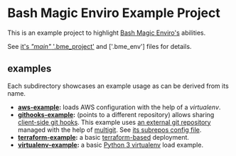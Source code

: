 Bash Magic Enviro Example Project
=================================

This is an example project to highlight [Bash Magic Enviro's](https://github.com/jmnavarrol/bash-magic-enviro) abilities.

See [it's *"main"* '.bme_project'](./.bme_project) and ['.bme_env'] files for details.

## examples
Each subdirectory showcases an example usage as can be derived from its name.
* **[aws-example](./aws-example/):** loads AWS configuration with the help of a *virtualenv*.
* **[githooks-example](https://github.com/jmnavarrol/bme-githooks):** (points to a different repository) allows sharing [client-side git hooks](https://git-scm.com/book/en/v2/Customizing-Git-Git-Hooks). This example uses [an external git repository](https://github.com/jmnavarrol/bme-githooks) managed with the help of [multigit](https://github.com/jmnavarrol/python-multigit).  See [its subrepos config file](./subrepos).
* **[terraform-example](./terraform-example/):** a basic [terraform-based](https://www.terraform.io/intro/index.html) deployment.
* **[virtualenv-example](./virtualenv-example/):** a basic [Python 3 virtualenv](https://docs.python.org/3/library/venv.html) load example.
